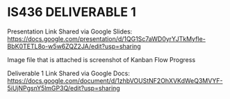 # IS436 DELIVERABLE 1

Presentation Link Shared via Google Slides: 
https://docs.google.com/presentation/d/1QG1Sc7aWD0yrYJTkMyfIe-BbK0TETL8o-w5w6ZQZ2JA/edit?usp=sharing  

Image file that is attached is screenshot of Kanban Flow Progress

Deliverable 1 Link Shared via Google Docs:
https://docs.google.com/document/d/1zhbVOUStNF2OhXVKdWeQ3MVYF-5iUjNPgsnY5lmGP3Q/edit?usp=sharing

